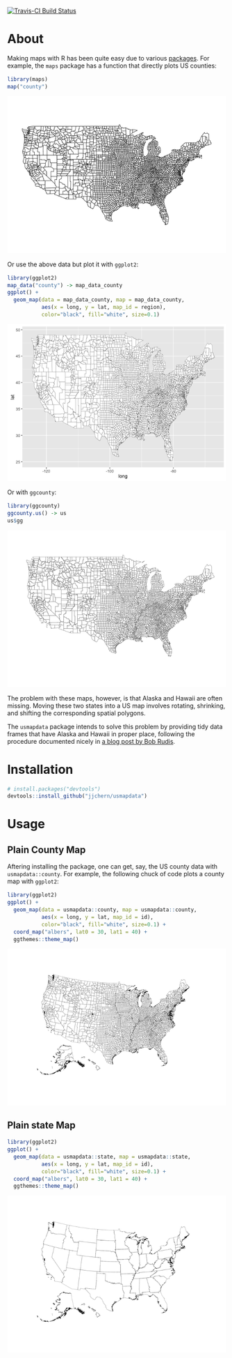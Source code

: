 <!-- README.md is generated from README.Rmd. Please edit that file -->
[![Travis-CI Build Status](https://travis-ci.org/jjchern/usmapdata.svg?branch=master)](https://travis-ci.org/jjchern/usmapdata)

About
=====

Making maps with R has been quite easy due to various [packages](https://cran.r-project.org/web/views/Spatial.html). For example, the `maps` package has a function that directly plots US counties:

``` r
library(maps)
map("county")
```

![](README-maps-county-1.png)

Or use the above data but plot it with `ggplot2`:

``` r
library(ggplot2)
map_data("county") -> map_data_county
ggplot() +
  geom_map(data = map_data_county, map = map_data_county,
           aes(x = long, y = lat, map_id = region),
           color="black", fill="white", size=0.1)
```

![](README-ggplot-county-1.png)

Or with `ggcounty`:

``` r
library(ggcounty)
ggcounty.us() -> us
us$gg
```

![](README-ggcouty-1.png)

The problem with these maps, however, is that Alaska and Hawaii are often missing. Moving these two states into a US map involves rotating, shrinking, and shifting the corresponding spatial polygons.

The `usmapdata` package intends to solve this problem by providing tidy data frames that have Alaska and Hawaii in proper place, following the procedure documented nicely in [a blog post by Bob Rudis](rud.is/b/2014/11/16/moving-the-earth-well-alaska-hawaii-with-r/).

Installation
============

``` r
# install.packages("devtools")
devtools::install_github("jjchern/usmapdata")
```

Usage
=====

Plain County Map
----------------

Aftering installing the package, one can get, say, the US county data with `usmapdata::county`. For example, the following chuck of code plots a county map with `ggplot2`:

``` r
library(ggplot2)
ggplot() +
  geom_map(data = usmapdata::county, map = usmapdata::county,
           aes(x = long, y = lat, map_id = id),
           color="black", fill="white", size=0.1) +
  coord_map("albers", lat0 = 30, lat1 = 40) +
  ggthemes::theme_map()
```

![](README-usmapdata-county-1.png)

Plain state Map
---------------

``` r
library(ggplot2)
ggplot() +
  geom_map(data = usmapdata::state, map = usmapdata::state,
           aes(x = long, y = lat, map_id = id),
           color="black", fill="white", size=0.1) +
  coord_map("albers", lat0 = 30, lat1 = 40) +
  ggthemes::theme_map()
```

![](README-usmapdata-state-1.png)
